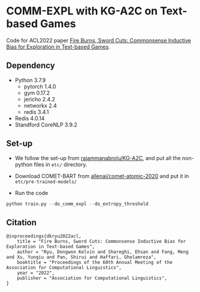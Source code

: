 # COMM-EXPL with KG-A2C on Text-based Games

Code for ACL2022 paper [Fire Burns, Sword Cuts: Commonsense Inductive Bias for Exploration in Text-based Games]().

## Dependency

- Python 3.7.9
    - pytorch 1.4.0
    - gym 0.17.2
    - jericho 2.4.2
    - networkx 2.4
    - redis 3.4.1
- Redis 4.0.14 
- Standford CoreNLP 3.9.2

## Set-up

- We follow the set-up from [rajammanabrolu/KG-A2C](https://github.com/rajammanabrolu/KG-A2C), and put all the non-python files in ``etc/`` directory.
- Download COMET-BART from [allenai/comet-atomic-2020](https://github.com/allenai/comet-atomic-2020) and put it in ``etc/pre-trained-models/``

- Run the code
```python
python train.py --do_comm_expl --do_entropy_threshold
```

## Citation

```
@inproceedings{dkryu2022acl,
    title = "Fire Burns, Sword Cuts: Commonsense Inductive Bias for Exploration in Text-based Games",
    author = "Ryu, Dongwon Kelvin and Shareghi, Ehsan and Fang, Meng and Xu, Yunqiu and Pan, Shirui and Haffari, Gholamreza",
    booktitle = "Proceedings of the 60th Annual Meeting of the Association for Computational Linguistics",
    year = "2022",
    publisher = "Association for Computational Linguistics",
}
```
